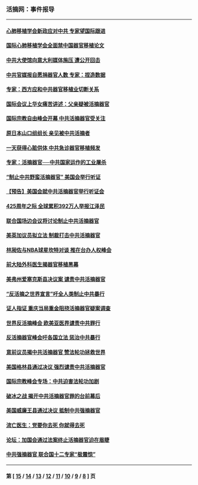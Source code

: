 ### 活摘网：事件报导
---
#### [心肺移植学会新政应对中共 专家望国际跟进](../../pages/nf5877/n13829043.md?09280430) 
#### [国际心肺移植学会全面禁中国器官移植论文](../../pages/nf5877/n13827785.md?09280430) 
#### [中共大使馆向意大利媒体施压 遭公开回击](../../pages/nf5877/n13826038.md?09280430) 
#### [中共官媒报自愿捐器官人数 专家：捏造数据](../../pages/nf5877/n13814130.md?09280430) 
#### [专家：西方应和中共器官移植业切断关系](../../pages/nf5877/n13772828.md?09280430) 
#### [国际会议上华女痛苦讲述：父亲疑被活摘器官](../../pages/nf5877/n13771583.md?09280430) 
#### [国际宗教自由峰会开幕 中共活摘器官受关注](../../pages/nf5877/n13769995.md?09280430) 
#### [原日本山口组组长 亲见被中共活摘者](../../pages/nf5877/n13767360.md?09280430) 
#### [一天获得心脏供体 中共急诊器官移植频发](../../pages/nf5877/n13764689.md?09280430) 
#### [专家：活摘器官──中共国家运作的工业屠杀](../../pages/nf5877/n13761178.md?09280430) 
#### [“制止中共野蛮活摘器官” 美国会举行听证](../../pages/nf5877/n13735831.md?09280430) 
#### [【预告】美国会就中共活摘器官举行听证会](../../pages/nf5877/n13732843.md?09280430) 
#### [425周年之际 全球累积392万人举报江泽民](../../pages/nf5877/n13719232.md?09280430) 
#### [联合国场边会议将讨论制止中共活摘器官](../../pages/nf5877/n13656361.md?09280430) 
#### [美英加议员拟立法 制裁打击中共活摘器官](../../pages/nf5877/n13430251.md?09280430) 
#### [林昶佐与NBA球星坎特对谈 推在台办人权峰会](../../pages/nf5877/n13414467.md?09280430) 
#### [前大陆外科医生揭器官移植黑幕](../../pages/nf5877/n13401416.md?09280430) 
#### [美弗州爱塞克斯县决议案 谴责中共活摘器官](../../pages/nf5877/n13320919.md?09280430) 
#### [“反活摘之世界宣言”吁全人类制止中共暴行](../../pages/nf5877/n13259730.md?09280430) 
#### [证人指证 重庆当局重金阻挠活摘器官疑案调查](../../pages/nf5877/n13259127.md?09280430) 
#### [世界反活摘峰会 欧美亚医界谴责中共罪行](../../pages/nf5877/n13253550.md?09280430) 
#### [反活摘器官峰会吁各国立法 惩治中共暴行](../../pages/nf5877/n13245052.md?09280430) 
#### [意前议员揭中共活摘器官 赞法轮功拯救世界](../../pages/nf5877/n13203445.md?09280430) 
#### [美国格林县通过决议 强烈谴责中共活摘器官](../../pages/nf5877/n13119367.md?09280430) 
#### [国际宗教峰会专场：中共迫害法轮功加剧](../../pages/nf5877/n13088279.md?09280430) 
#### [破冰之战 揭开中共活摘器官罪的台前幕后](../../pages/nf5877/n13082457.md?09280430) 
#### [美国威廉王县通过决议 抵制中共强摘器官](../../pages/nf5877/n13056521.md?09280430) 
#### [流亡医生：党要你去死 你就得去死](../../pages/nf5877/n13052835.md?09280430) 
#### [论坛：加国会通过法案终止活摘器官迫在眉睫](../../pages/nf5877/n13029839.md?09280430) 
#### [中共强摘器官 联合国十二专家“极震惊”](../../pages/nf5877/n13024313.md?09280430) 

---
#### 第 [ [15](./15.md?09280430) / [14](./14.md?09280430) / [13](./13.md?09280430) / [12](./12.md?09280430) / [11](./11.md?09280430) / [10](./10.md?09280430) / [9](./9.md?09280430) / [8](./8.md?09280430) ] 页
